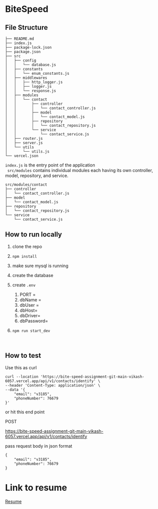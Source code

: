 # BiteSpeed
## File Structure
```
├── README.md
├── index.js
├── package-lock.json
├── package.json
├── src
│   ├── config
│   │   └── database.js
│   ├── constants
│   │   └── enum_constants.js
│   ├── middlewares
│   │   ├── http_logger.js
│   │   ├── logger.js
│   │   └── response.js
│   ├── modules
│   │   └── contact
│   │       ├── controller
│   │       │   └── contact_controller.js
│   │       ├── model
│   │       │   └── contact_model.js
│   │       ├── repository
│   │       │   └── contact_repository.js
│   │       └── service
│   │           └── contact_service.js
│   ├── router.js
│   ├── server.js
│   └── utils
│       └── utils.js
└── vercel.json

```
```index.js```
is the entry point of the application
<br>
``` src/modules``` contains individual modules
each having its own controller, model, repository, and service.
```
src/modules/contact
├── controller
│   └── contact_controller.js
├── model
│   └── contact_model.js
├── repository
│   └── contact_repository.js
└── service
    └── contact_service.js
```


## How to run locally
1. clone the repo
2. ```npm install```
3. make sure mysql is running
4. create the database
4. create ```.env``` 
    1. PORT =  
    1. dbName = 
    1. dbUser =
    1. dbHost= 
    1. dbDriver= 
    1. dbPassword= 

4. ```npm run start_dev```
<br>

## How to test

Use this as curl
<br>
```curl
curl --location 'https://bite-speed-assignment-git-main-vikash-6057.vercel.app/api/v1/contacts/identify' \
--header 'Content-Type: application/json' \
--data '{
    "email": "v3185",
    "phoneNumber": 76679
}'
```
or hit this end point


POST

https://bite-speed-assignment-git-main-vikash-6057.vercel.app/api/v1/contacts/identify

pass request body in json format
```
{
    "email": "v3185",
    "phoneNumber": 76679
}
```

# Link to resume

[Resume](https://drive.google.com/file/d/1IWBCA7EyvNFNJVqh1fvcMSBD_w2TRW6D/view?usp=sharing)
